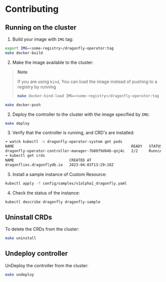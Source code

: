 # Contributing

## Running on the cluster

1. Build your image with `IMG` tag:

```sh
export IMG=<some-registry>/dragonfly-operator:tag
make docker-build
```

2. Make the image available to the cluster:

> **Note**
>
> If you are using `kind`, You can load the image instead of pushing to a registry by running
>
> ```sh
> make docker-kind-load IMG=<some-registry>/dragonfly-operator:tag
> ```

```sh
make docker-push
```

2. Deploy the controller to the cluster with the image specified by `IMG`:

```sh
make deploy
```

3. Verify that the controller is running, and CRD's are installed:

```sh
➜ watch kubectl -n dragonfly-operator-system get pods                                                        
NAME                                                     READY   STATUS        RESTARTS   AGE
dragonfly-operator-controller-manager-7b88f9d84b-qnj4c   2/2     Running       0          13m
➜ kubectl get crds                             
NAME                         CREATED AT
dragonflies.dragonflydb.io   2023-04-03T13:29:18Z
```

3. Install a sample instance of Custom Resource:

```sh
kubectl apply -f config/samples/v1alpha1_dragonfly.yaml

```

4. Check the status of the instance:

```sh
kubectl describe dragonfly dragonfly-sample
```

## Uninstall CRDs

To delete the CRDs from the cluster:

```sh
make uninstall
```

## Undeploy controller

UnDeploy the controller from the cluster:

```sh
make undeploy
```
